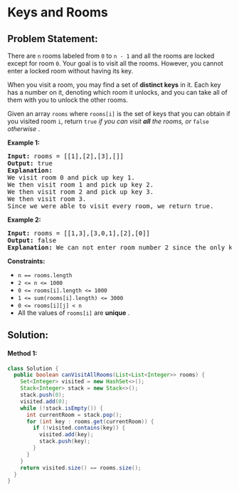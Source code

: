 # Keys and Rooms

## Problem Statement:

There are `n` rooms labeled from `0` to `n - 1` and all the rooms are locked except for room `0`. Your goal is to visit all the rooms. However, you cannot enter a locked room without having its key.

When you visit a room, you may find a set of **distinct keys** in it. Each key has a number on it, denoting which room it unlocks, and you can take all of them with you to unlock the other rooms.

Given an array `rooms` where `rooms[i]` is the set of keys that you can obtain if you visited room `i`, return `true` *if you can visit **all** the rooms, or* `false`  *otherwise* .

**Example 1:**

<pre><strong>Input:</strong> rooms = [[1],[2],[3],[]]
<strong>Output:</strong> true
<strong>Explanation:</strong> 
We visit room 0 and pick up key 1.
We then visit room 1 and pick up key 2.
We then visit room 2 and pick up key 3.
We then visit room 3.
Since we were able to visit every room, we return true.
</pre>

**Example 2:**

<pre><strong>Input:</strong> rooms = [[1,3],[3,0,1],[2],[0]]
<strong>Output:</strong> false
<strong>Explanation:</strong> We can not enter room number 2 since the only key that unlocks it is in that room.
</pre>

**Constraints:**

* `n == rooms.length`
* `2 <= n <= 1000`
* `0 <= rooms[i].length <= 1000`
* `1 <= sum(rooms[i].length) <= 3000`
* `0 <= rooms[i][j] < n`
* All the values of `rooms[i]` are  **unique** .


## Solution:

#### Method 1:

```java
class Solution {
  public boolean canVisitAllRooms(List<List<Integer>> rooms) {
    Set<Integer> visited = new HashSet<>();
    Stack<Integer> stack = new Stack<>();
    stack.push(0);
    visited.add(0);
    while (!stack.isEmpty()) {
      int currentRoom = stack.pop();
      for (int key : rooms.get(currentRoom)) {
        if (!visited.contains(key)) {
          visited.add(key);
          stack.push(key);
        }
      }
    }
    return visited.size() == rooms.size();
  }
}
```
